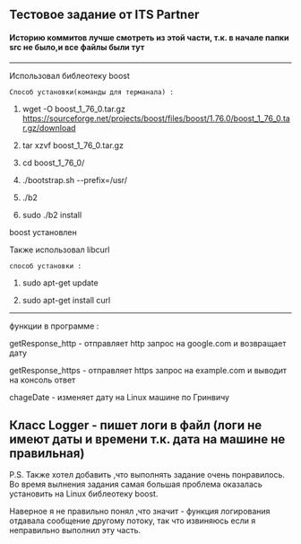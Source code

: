 ## Тестовое задание от ITS Partner

#### Историю коммитов лучше смотреть из этой части, т.к. в начале папки src не было,и все файлы были тут 

---

Использовал библеотеку boost 

    Способ установки(команды для терманала) :

1. wget -O boost_1_76_0.tar.gz https://sourceforge.net/projects/boost/files/boost/1.76.0/boost_1_76_0.tar.gz/download

2. tar xzvf boost_1_76_0.tar.gz

3. cd boost_1_76_0/

4. ./bootstrap.sh --prefix=/usr/

5. ./b2

6. sudo ./b2 install

boost установлен

Также использовал libcurl

    способ установки :

1. sudo apt-get update
 
2. sudo apt-get install curl

---

функции в программе :

getResponse_http - отправляет http запрос на google.com и возвращает дату 

getResponse_https - отправляет https запрос на example.com и выводит на консоль ответ 

chageDate - изменяет дату на Linux машине по Гринвичу

Класс Logger - пишет логи в файл (логи не имеют даты и времени т.к. дата на машине не правильная) 
---

P.S. Также хотел добавить ,что выполнять задание очень понравилось. Во время вылнения задания самая большая проблема оказалась установить на Linux библеотеку boost.

Наверное я не правильно понял ,что значит - функция логирования отдавала сообщение другому потоку, так что извиняюсь если я неправильно выполнил эту часть. 
 

